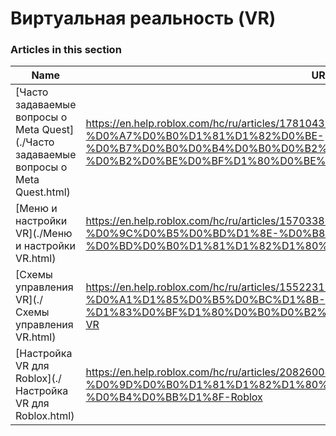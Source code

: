 # Виртуальная реальность (VR)  
### Articles in this section
Name|URL
-|-
[Часто задаваемые вопросы о Meta Quest](./Часто задаваемые вопросы о Meta Quest.html) |https://en.help.roblox.com/hc/ru/articles/17810433924628-%D0%A7%D0%B0%D1%81%D1%82%D0%BE-%D0%B7%D0%B0%D0%B4%D0%B0%D0%B2%D0%B0%D0%B5%D0%BC%D1%8B%D0%B5-%D0%B2%D0%BE%D0%BF%D1%80%D0%BE%D1%81%D1%8B-%D0%BE-Meta-Quest
[Меню и настройки VR](./Меню и настройки VR.html) |https://en.help.roblox.com/hc/ru/articles/15703381902740-%D0%9C%D0%B5%D0%BD%D1%8E-%D0%B8-%D0%BD%D0%B0%D1%81%D1%82%D1%80%D0%BE%D0%B9%D0%BA%D0%B8-VR
[Схемы управления VR](./Схемы управления VR.html) |https://en.help.roblox.com/hc/ru/articles/15522315304724-%D0%A1%D1%85%D0%B5%D0%BC%D1%8B-%D1%83%D0%BF%D1%80%D0%B0%D0%B2%D0%BB%D0%B5%D0%BD%D0%B8%D1%8F-VR
[Настройка VR для Roblox](./Настройка VR для Roblox.html) |https://en.help.roblox.com/hc/ru/articles/208260046-%D0%9D%D0%B0%D1%81%D1%82%D1%80%D0%BE%D0%B9%D0%BA%D0%B0-VR-%D0%B4%D0%BB%D1%8F-Roblox